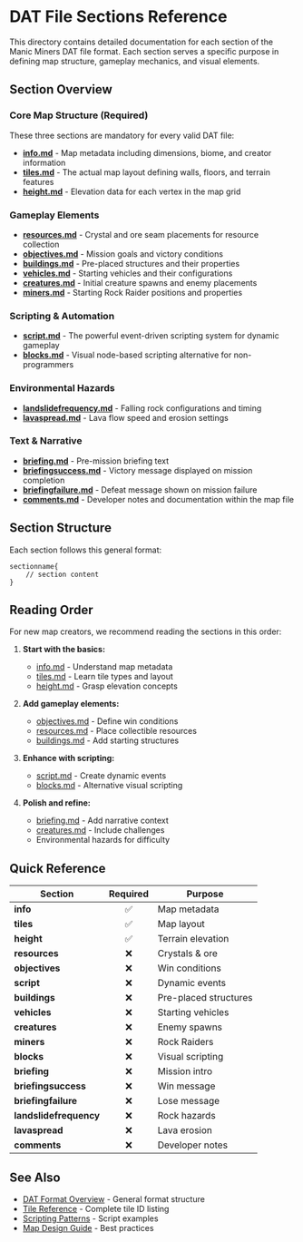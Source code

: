 # DAT File Sections Reference

This directory contains detailed documentation for each section of the Manic Miners DAT file format. Each section serves a specific purpose in defining map structure, gameplay mechanics, and visual elements.

## Section Overview

### Core Map Structure (Required)
These three sections are mandatory for every valid DAT file:

- **[info.md](info.md)** - Map metadata including dimensions, biome, and creator information
- **[tiles.md](tiles.md)** - The actual map layout defining walls, floors, and terrain features  
- **[height.md](height.md)** - Elevation data for each vertex in the map grid

### Gameplay Elements

- **[resources.md](resources.md)** - Crystal and ore seam placements for resource collection
- **[objectives.md](objectives.md)** - Mission goals and victory conditions
- **[buildings.md](buildings.md)** - Pre-placed structures and their properties
- **[vehicles.md](vehicles.md)** - Starting vehicles and their configurations
- **[creatures.md](creatures.md)** - Initial creature spawns and enemy placements
- **[miners.md](miners.md)** - Starting Rock Raider positions and properties

### Scripting & Automation

- **[script.md](script.md)** - The powerful event-driven scripting system for dynamic gameplay
- **[blocks.md](blocks.md)** - Visual node-based scripting alternative for non-programmers

### Environmental Hazards

- **[landslidefrequency.md](landslidefrequency.md)** - Falling rock configurations and timing
- **[lavaspread.md](lavaspread.md)** - Lava flow speed and erosion settings

### Text & Narrative

- **[briefing.md](briefing.md)** - Pre-mission briefing text
- **[briefingsuccess.md](briefingsuccess.md)** - Victory message displayed on mission completion
- **[briefingfailure.md](briefingfailure.md)** - Defeat message shown on mission failure
- **[comments.md](comments.md)** - Developer notes and documentation within the map file

## Section Structure

Each section follows this general format:
```
sectionname{
    // section content
}
```

## Reading Order

For new map creators, we recommend reading the sections in this order:

1. **Start with the basics:**
   - [info.md](info.md) - Understand map metadata
   - [tiles.md](tiles.md) - Learn tile types and layout
   - [height.md](height.md) - Grasp elevation concepts

2. **Add gameplay elements:**
   - [objectives.md](objectives.md) - Define win conditions
   - [resources.md](resources.md) - Place collectible resources
   - [buildings.md](buildings.md) - Add starting structures

3. **Enhance with scripting:**
   - [script.md](script.md) - Create dynamic events
   - [blocks.md](blocks.md) - Alternative visual scripting

4. **Polish and refine:**
   - [briefing.md](briefing.md) - Add narrative context
   - [creatures.md](creatures.md) - Include challenges
   - Environmental hazards for difficulty

## Quick Reference

| Section                | Required | Purpose               |
| ---------------------- | :------: | --------------------- |
| **info**               |     ✅    | Map metadata          |
| **tiles**              |     ✅    | Map layout            |
| **height**             |     ✅    | Terrain elevation     |
| **resources**          |     ❌    | Crystals & ore        |
| **objectives**         |     ❌    | Win conditions        |
| **script**             |     ❌    | Dynamic events        |
| **buildings**          |     ❌    | Pre-placed structures |
| **vehicles**           |     ❌    | Starting vehicles     |
| **creatures**          |     ❌    | Enemy spawns          |
| **miners**             |     ❌    | Rock Raiders          |
| **blocks**             |     ❌    | Visual scripting      |
| **briefing**           |     ❌    | Mission intro         |
| **briefingsuccess**    |     ❌    | Win message           |
| **briefingfailure**    |     ❌    | Lose message          |
| **landslidefrequency** |     ❌    | Rock hazards          |
| **lavaspread**         |     ❌    | Lava erosion          |
| **comments**           |     ❌    | Developer notes       |

## See Also

- [DAT Format Overview](../overview.md) - General format structure
- [Tile Reference](../tile-reference.md) - Complete tile ID listing
- [Scripting Patterns](../../scripting/patterns/README.md) - Script examples
- [Map Design Guide](../../map-design-guide.md) - Best practices